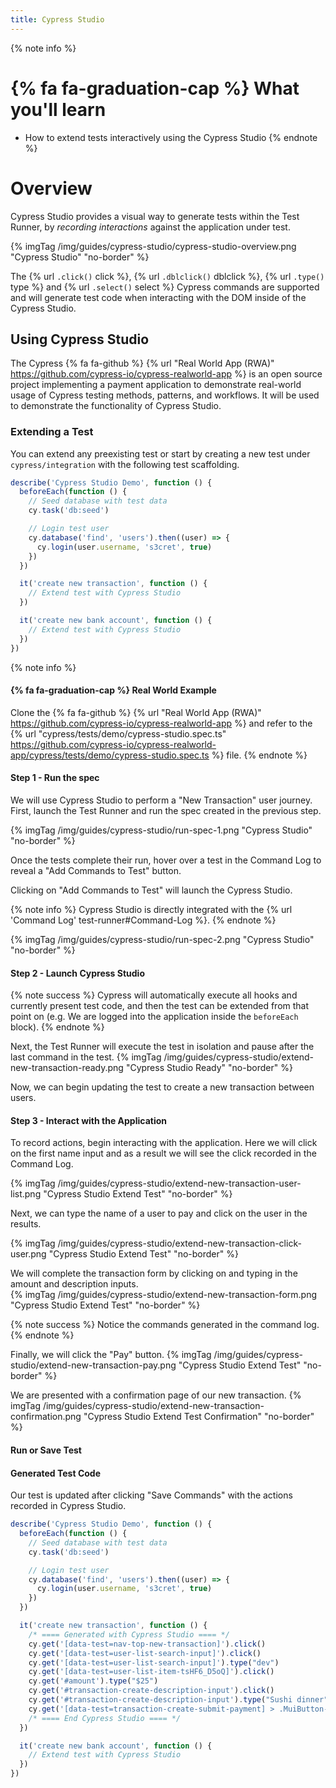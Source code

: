 ```yaml
---
title: Cypress Studio
---
```


{% note info %}
# {% fa fa-graduation-cap %} What you'll learn

- How to extend tests interactively using the Cypress Studio
{% endnote %}

# Overview

Cypress Studio provides a visual way to generate tests within the Test Runner, by *recording interactions* against the application under test.

{% imgTag /img/guides/cypress-studio/cypress-studio-overview.png "Cypress Studio" "no-border" %}

The {% url `.click()` click %}, {% url `.dblclick()` dblclick %}, {% url `.type()` type %} and {% url `.select()` select %} Cypress commands are supported and will generate test code when interacting with the DOM inside of the Cypress Studio.

## Using Cypress Studio

The Cypress {% fa fa-github %} {% url "Real World App (RWA)" https://github.com/cypress-io/cypress-realworld-app %} is an open source project implementing a payment application to demonstrate real-world usage of Cypress testing methods, patterns, and workflows. It will be used to demonstrate the functionality of Cypress Studio.

### Extending a Test

You can extend any preexisting test or start by creating a new test under `cypress/integration` with the following test scaffolding.

```js
describe('Cypress Studio Demo', function () {
  beforeEach(function () {
    // Seed database with test data
    cy.task('db:seed')

    // Login test user
    cy.database('find', 'users').then((user) => {
      cy.login(user.username, 's3cret', true)
    })
  })

  it('create new transaction', function () {
    // Extend test with Cypress Studio
  })

  it('create new bank account', function () {
    // Extend test with Cypress Studio
  })
})
```

{% note info %}
#### {% fa fa-graduation-cap %} Real World Example
Clone the {% fa fa-github %} {% url "Real World App (RWA)" https://github.com/cypress-io/cypress-realworld-app %} and refer to the {% url "cypress/tests/demo/cypress-studio.spec.ts" https://github.com/cypress-io/cypress-realworld-app/cypress/tests/demo/cypress-studio.spec.ts %} file.
{% endnote %}

#### Step 1 - Run the spec
We will use Cypress Studio to perform a "New Transaction" user journey. First, launch the Test Runner and run the spec created in the previous step.

{% imgTag /img/guides/cypress-studio/run-spec-1.png "Cypress Studio" "no-border" %}

Once the tests complete their run, hover over a test in the Command Log to reveal a "Add Commands to Test" button.

Clicking on "Add Commands to Test" will launch the Cypress Studio.

{% note info %}
Cypress Studio is directly integrated with the {% url 'Command Log' test-runner#Command-Log %}.
{% endnote %}

{% imgTag /img/guides/cypress-studio/run-spec-2.png "Cypress Studio" "no-border" %}

#### Step 2 - Launch Cypress Studio

{% note success %}
Cypress will automatically execute all hooks and currently present test code, and then the test can be extended from that point on (e.g. We are logged into the application inside the `beforeEach` block).
{% endnote %}

Next, the Test Runner will execute the test in isolation and pause after the last command in the test.
{% imgTag /img/guides/cypress-studio/extend-new-transaction-ready.png "Cypress Studio Ready" "no-border" %}

Now, we can begin updating the test to create a new transaction between users.

#### Step 3 - Interact with the Application

To record actions, begin interacting with the application.  Here we will click on the first name input and as a result we will see the click recorded in the Command Log.

{% imgTag /img/guides/cypress-studio/extend-new-transaction-user-list.png "Cypress Studio Extend Test" "no-border" %}

Next, we can type the name of a user to pay and click on the user in the results.

{% imgTag /img/guides/cypress-studio/extend-new-transaction-click-user.png "Cypress Studio Extend Test" "no-border" %}

We will complete the transaction form by clicking on and typing in the amount and description inputs.  
{% imgTag /img/guides/cypress-studio/extend-new-transaction-form.png "Cypress Studio Extend Test" "no-border" %}

{% note success %}
Notice the commands generated in the command log.
{% endnote %}

Finally, we will click the "Pay" button.
{% imgTag /img/guides/cypress-studio/extend-new-transaction-pay.png "Cypress Studio Extend Test" "no-border" %}

We are presented with a confirmation page of our new transaction.
{% imgTag /img/guides/cypress-studio/extend-new-transaction-confirmation.png "Cypress Studio Extend Test Confirmation" "no-border" %}

#### Run or Save Test


#### Generated Test Code


Our test is updated after clicking "Save Commands" with the actions recorded in Cypress Studio.

```js
describe('Cypress Studio Demo', function () {
  beforeEach(function () {
    // Seed database with test data
    cy.task('db:seed')

    // Login test user
    cy.database('find', 'users').then((user) => {
      cy.login(user.username, 's3cret', true)
    })
  })

  it('create new transaction', function () {
    /* ==== Generated with Cypress Studio ==== */
    cy.get('[data-test=nav-top-new-transaction]').click()
    cy.get('[data-test=user-list-search-input]').click()
    cy.get('[data-test=user-list-search-input]').type("dev")
    cy.get('[data-test=user-list-item-tsHF6_D5oQ]').click()
    cy.get('#amount').type("$25")
    cy.get('#transaction-create-description-input').click()
    cy.get('#transaction-create-description-input').type("Sushi dinner")
    cy.get('[data-test=transaction-create-submit-payment] > .MuiButton-label').click();
    /* ==== End Cypress Studio ==== */
  })

  it('create new bank account', function () {
    // Extend test with Cypress Studio
  })
})
```